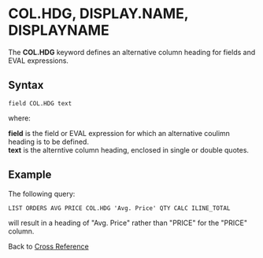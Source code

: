 # COL.HDG, DISPLAY.NAME, DISPLAYNAME

<PageHeader />

The **COL.HDG** keyword defines an alternative column heading for fields and EVAL expressions.  

## Syntax  

```
field COL.HDG text
```

where:

**field** is the field or EVAL expression for which an alternative coulimn heading is to be defined.  
**text** is the alterntive column heading, enclosed in single or double quotes.  

## Example  

The following query:

```
LIST ORDERS AVG PRICE COL.HDG 'Avg. Price' QTY CALC ILINE_TOTAL
```

will result in a heading of "Avg. Price" rather than "PRICE" for the "PRICE" column.

Back to [Cross Reference](./../README.md)

<PageFooter />
